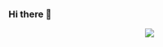 ### Hi there 👋

<div align="center">
  <a href="https://discord.com/users/495901098926669825" >
    <img src="https://lanyard-profile-readme.vercel.app/api/495901098926669825"  />
  </a>
</div>

<!--
**N0chteil/N0chteil** is a ✨ _special_ ✨ repository because its `README.md` (this file) appears on your GitHub profile.

Here are some ideas to get you started:

- 🔭 I’m currently working on ...
- 🌱 I’m currently learning ...
- 👯 I’m looking to collaborate on ...
- 🤔 I’m looking for help with ...
- 💬 Ask me about ...
- 📫 How to reach me: ...
- 😄 Pronouns: ...
- ⚡ Fun fact: ...
-->
